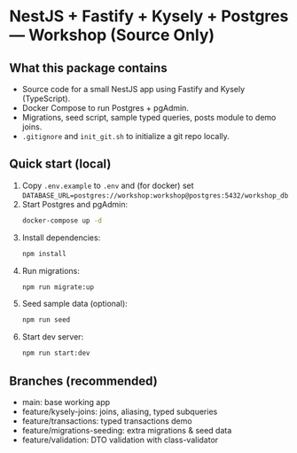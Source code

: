 
# NestJS + Fastify + Kysely + Postgres — Workshop (Source Only)

## What this package contains
- Source code for a small NestJS app using Fastify and Kysely (TypeScript).
- Docker Compose to run Postgres + pgAdmin.
- Migrations, seed script, sample typed queries, posts module to demo joins.
- `.gitignore` and `init_git.sh` to initialize a git repo locally.

## Quick start (local)
1. Copy `.env.example` to `.env` and (for docker) set `DATABASE_URL=postgres://workshop:workshop@postgres:5432/workshop_db`
2. Start Postgres and pgAdmin:
   ```bash
   docker-compose up -d
   ```
3. Install dependencies:
   ```bash
   npm install
   ```
4. Run migrations:
   ```bash
   npm run migrate:up
   ```
5. Seed sample data (optional):
   ```bash
   npm run seed
   ```
6. Start dev server:
   ```bash
   npm run start:dev
   ```

## Branches (recommended)
- main: base working app
- feature/kysely-joins: joins, aliasing, typed subqueries
- feature/transactions: typed transactions demo
- feature/migrations-seeding: extra migrations & seed data
- feature/validation: DTO validation with class-validator
